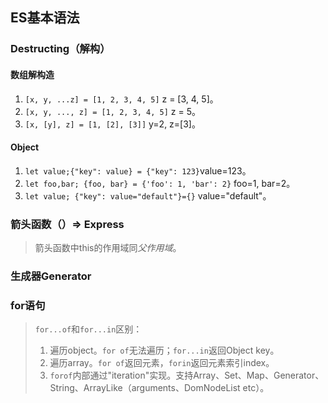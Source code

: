 ## ES基本语法

### Destructing（解构）

#### 数组解构造

1. `[x, y, ...z] = [1, 2, 3, 4, 5]` z = [3, 4, 5]。
2. `[x, y, ..., z] = [1, 2, 3, 4, 5]` z = 5。
3. `[x, [y], z] = [1, [2], [3]]` y=2, z=[3]。

#### Object

1. `let value;{"key": value} = {"key": 123}`value=123。
2. `let foo,bar; {foo, bar} = {'foo': 1, 'bar': 2}` foo=1, bar=2。
3. `let value; {"key": value="default"}={}` value="default"。

### 箭头函数（）=> Express

> 箭头函数中this的作用域同*父作用域*。

### 生成器Generator

### for语句

> `for...of`和`for...in`区别：
>
> 1. 遍历object。`for of`无法遍历；`for...in`返回Object key。
> 2. 遍历array。`for of`返回元素，`forin`返回元素索引index。
> 3. `forof`内部通过"iteration"实现。支持Array、Set、Map、Generator、String、ArrayLike（arguments、DomNodeList etc）。

